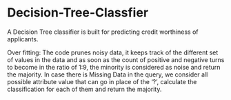 # Decision-Tree-Classfier

A Decision Tree classifier is built for predicting credit worthiness of applicants.

Over fitting: The code prunes noisy data, it keeps track of the different set of values
in the data and as soon as the count of positive and negative turns to become in the ratio of 1:9,
the minority is considered as noise and return the majority. In case there is Missing Data 
in the query, we consider all possible attribute value that can go in place of the ‘?’,
calculate the classification for each of them and return the majority.

